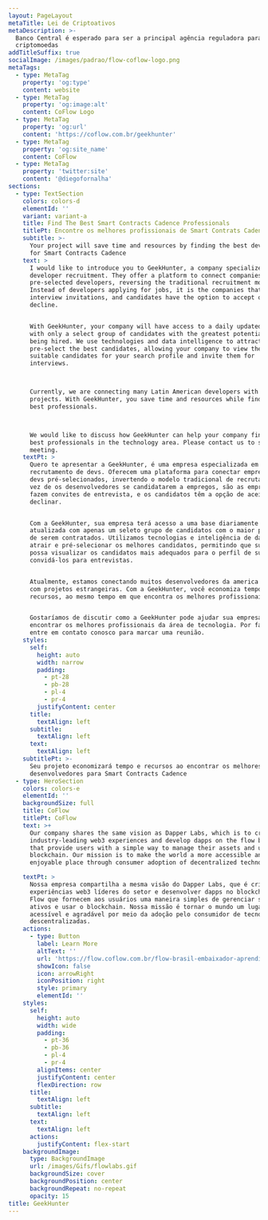 ```yaml
---
layout: PageLayout
metaTitle: Lei de Criptoativos
metaDescription: >-
  Banco Central é esperado para ser a principal agência reguladora para
  criptomoedas
addTitleSuffix: true
socialImage: /images/padrao/flow-coflow-logo.png
metaTags:
  - type: MetaTag
    property: 'og:type'
    content: website
  - type: MetaTag
    property: 'og:image:alt'
    content: CoFlow Logo
  - type: MetaTag
    property: 'og:url'
    content: 'https://coflow.com.br/geekhunter'
  - type: MetaTag
    property: 'og:site_name'
    content: CoFlow
  - type: MetaTag
    property: 'twitter:site'
    content: '@diegofornalha'
sections:
  - type: TextSection
    colors: colors-d
    elementId: ''
    variant: variant-a
    title: Find The Best Smart Contracts Cadence Professionals
    titlePt: Encontre os melhores profissionais de Smart Contrats Cadence
    subtitle: >-
      Your project will save time and resources by finding the best developers
      for Smart Contracts Cadence
    text: >
      I would like to introduce you to GeekHunter, a company specialized in
      developer recruitment. They offer a platform to connect companies with
      pre-selected developers, reversing the traditional recruitment model.
      Instead of developers applying for jobs, it is the companies that make
      interview invitations, and candidates have the option to accept or
      decline.


      With GeekHunter, your company will have access to a daily updated database
      with only a select group of candidates with the greatest potential for
      being hired. We use technologies and data intelligence to attract and
      pre-select the best candidates, allowing your company to view the most
      suitable candidates for your search profile and invite them for
      interviews.



      Currently, we are connecting many Latin American developers with foreign
      projects. With GeekHunter, you save time and resources while finding the
      best professionals.



      We would like to discuss how GeekHunter can help your company find the
      best professionals in the technology area. Please contact us to schedule a
      meeting.
    textPt: >
      Quero te apresentar a GeekHunter, é uma empresa especializada em
      recrutamento de devs. Oferecem uma plataforma para conectar empresas com
      devs pré-selecionados, invertendo o modelo tradicional de recrutamento. Em
      vez de os desenvolvedores se candidatarem a empregos, são as empresas que
      fazem convites de entrevista, e os candidatos têm a opção de aceitar ou
      declinar.


      Com a GeekHunter, sua empresa terá acesso a uma base diariamente
      atualizada com apenas um seleto grupo de candidatos com o maior potencial
      de serem contratados. Utilizamos tecnologias e inteligência de dados para
      atrair e pré-selecionar os melhores candidatos, permitindo que sua empresa
      possa visualizar os candidatos mais adequados para o perfil de sua busca e
      convidá-los para entrevistas.


      Atualmente, estamos conectando muitos desenvolvedores da america latina
      com projetos estrangeiras. Com a GeekHunter, você economiza tempo e
      recursos, ao mesmo tempo em que encontra os melhores profissionais.


      Gostaríamos de discutir como a GeekHunter pode ajudar sua empresa a
      encontrar os melhores profissionais da área de tecnologia. Por favor,
      entre em contato conosco para marcar uma reunião.
    styles:
      self:
        height: auto
        width: narrow
        padding:
          - pt-28
          - pb-28
          - pl-4
          - pr-4
        justifyContent: center
      title:
        textAlign: left
      subtitle:
        textAlign: left
      text:
        textAlign: left
    subtitlePt: >-
      Seu projeto economizará tempo e recursos ao encontrar os melhores
      desenvolvedores para Smart Contracts Cadence
  - type: HeroSection
    colors: colors-e
    elementId: ''
    backgroundSize: full
    title: CoFlow
    titlePt: CoFlow
    text: >+
      Our company shares the same vision as Dapper Labs, which is to create
      industry-leading web3 experiences and develop dapps on the flow blockchain
      that provide users with a simple way to manage their assets and use the
      blockchain. Our mission is to make the world a more accessible and
      enjoyable place through consumer adoption of decentralized technologies.

    textPt: >
      Nossa empresa compartilha a mesma visão do Dapper Labs, que é criar
      experiências web3 líderes do setor e desenvolver dapps no blockchain de
      Flow que fornecem aos usuários uma maneira simples de gerenciar seus
      ativos e usar o blockchain. Nossa missão é tornar o mundo um lugar mais
      acessível e agradável por meio da adoção pelo consumidor de tecnologias
      descentralizadas.
    actions:
      - type: Button
        label: Learn More
        altText: ''
        url: 'https://flow.coflow.com.br/flow-brasil-embaixador-aprendiz/'
        showIcon: false
        icon: arrowRight
        iconPosition: right
        style: primary
        elementId: ''
    styles:
      self:
        height: auto
        width: wide
        padding:
          - pt-36
          - pb-36
          - pl-4
          - pr-4
        alignItems: center
        justifyContent: center
        flexDirection: row
      title:
        textAlign: left
      subtitle:
        textAlign: left
      text:
        textAlign: left
      actions:
        justifyContent: flex-start
    backgroundImage:
      type: BackgroundImage
      url: /images/Gifs/flowlabs.gif
      backgroundSize: cover
      backgroundPosition: center
      backgroundRepeat: no-repeat
      opacity: 15
title: GeekHunter
---
```

